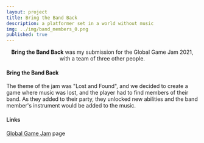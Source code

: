 ```yaml
---
layout: project
title: Bring the Band Back
description: a platformer set in a world without music
img: ../img/band_members_0.png
published: true
---
```


<center><b>Bring the Band Back</b> was my submission for the Global Game Jam 2021, with a team of three other people.</center>

#### Bring the Band Back
The theme of the jam was "Lost and Found", and we decided to create a game where music was lost, and the player had to find members of their band. As they added to their party, they unlocked new abilities and the band member's instrument would be added to the music.

#### Links

[Global Game Jam][ggj21] page

[ggj21]: https://globalgamejam.org/2021/games/bringing-band-back-together-0